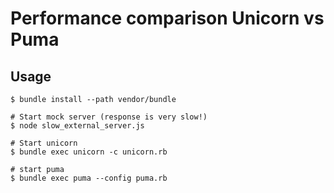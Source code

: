 # Performance comparison Unicorn vs Puma

## Usage

```
$ bundle install --path vendor/bundle

# Start mock server (response is very slow!)
$ node slow_external_server.js

# Start unicorn
$ bundle exec unicorn -c unicorn.rb

# start puma
$ bundle exec puma --config puma.rb
```
